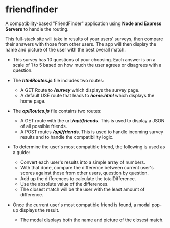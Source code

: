 # friendfinder

A compatibility-based "FriendFinder" application using **Node and Express Servers** to handle the routing.

This full-stack site will take in results of your users' surveys, then compare their answers with those from other users. The app will then display the name and picture of the user with the best overall match.

- This survey has 10 questions of your choosing. Each answer is on a scale of 1 to 5 based on how much the user agrees or           disagrees with a question.

- The ***htmlRoutes.js*** file includes two routes:
    * A GET Route to ***/survey*** which displays the survey page.
    * A default USE route that leads to ***home.html*** which displays the home page.

- The ***apiRoutes.js*** file contains two routes:
    * A GET route with the url ***/api/friends***. This is used to display a JSON of all possible friends.
    * A POST routes ***/api/friends***. This is used to handle incoming survey results and to handle the compatibility logic.

- To determine the user's most compatible friend, the following is used as a guide:
    * Convert each user's results into a simple array of numbers.
    * With that done, compare the difference between current user's scores against those from other users, question by question.
    * Add up the differences to calculate the totalDifference.
    * Use the absolute value of the differences.
    * The closest match will be the user with the least amount of difference.

- Once the current user's most compatible friend is found, a modal pop-up displays the result.
    * The modal displays both the name and picture of the closest match.
